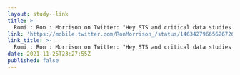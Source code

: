 ```yaml
---
layout: study--link
title: >-
  Romi : Ron : Morrison on Twitter: "Hey STS and critical data studies folks. I’m looking for more readings on the politics of calculating risks, histories of insurance, actuarial tables and prediction. Have any leads? What are your favorites?" / Twitter
link: 'https://mobile.twitter.com/RonMorrison_/status/1463427966562672647'
link_title: >-
  Romi : Ron : Morrison on Twitter: "Hey STS and critical data studies folks. I’m looking for more readings on the politics of calculating risks, histories of insurance, actuarial tables and prediction. Have any leads? What are your favorites?" / Twitter
date: 2021-11-25T23:27:55Z
published: false
---
```


